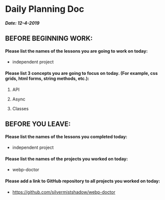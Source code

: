 # Daily Planning Doc

##### Date: 12-4-2019

## BEFORE BEGINNING WORK:


#### Please list the names of the lessons you are going to work on today:

* independent project


#### Please list 3 concepts you are going to focus on today. (For example, css grids, html forms, string methods, etc.):

1. API

2. Async

3. Classes



## BEFORE YOU LEAVE:


#### Please list the names of the lessons you completed today:

* independent project


#### Please list the names of the projects you worked on today:

* webp-doctor

#### Please add a link to GitHub repository to all projects you worked on today:

* https://github.com/silvermistshadow/webp-doctor